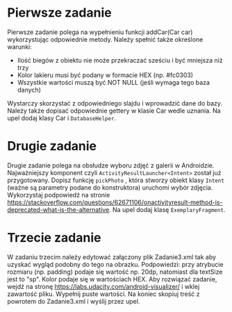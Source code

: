 # Pierwsze zadanie

Pierwsze zadanie polega na wypełnieniu funkcji addCar(Car car) wykorzystując odpowiednie metody. Należy spełnić także określone warunki: 
- Ilość biegów z obiektu nie może przekraczać sześciu i być mniejsza niż trzy
- Kolor lakieru musi być podany w formacie HEX (np. #fc0303)
- Wszystkie wartości muszą być NOT NULL (jeśli wymaga tego baza danych)
 
Wystarczy skorzystać z odpowiedniego slajdu i wprowadzić dane do bazy. Należy także dopisać odpowiednie gettery w klasie Car wedle uznania. Na upel dodaj klasy Car i `DatabaseHelper`.

# Drugie zadanie

Drugie zadanie polega na obsłudze wyboru zdjęć z galerii w Androidzie. Najważniejszy komponent czyli `ActivityResultLauncher<Intent>` został już przygotowany. Dopisz funkcję `pickPhoto` , która stworzy obiekt klasy `Intent` (ważne są parametry podane do konstruktora) uruchomi wybór zdjęcia. Wykorzystaj podpowiedź na stronie https://stackoverflow.com/questions/62671106/onactivityresult-method-is-deprecated-what-is-the-alternative. Na upel dodaj klasę `ExemplaryFragment`.

# Trzecie zadanie

W zadaniu trzecim należy edytować załączony plik Zadanie3.xml tak aby uzyskać wygląd podobny do tego na obrazku. Podpowiedzi: przy atrybucie rozmiaru (np. padding) podaje się wartość np. 20dp, natomiast dla textSize jest to "sp". Kolor podaje się w wartościach HEX. Aby rozwiązać zadanie, wejdź na stronę https://labs.udacity.com/android-visualizer/ i wklej zawartość pliku. Wypełnij puste wartości. Na koniec skopiuj treść z powrotem do Zadanie3.xml i wyślij przez upel.
